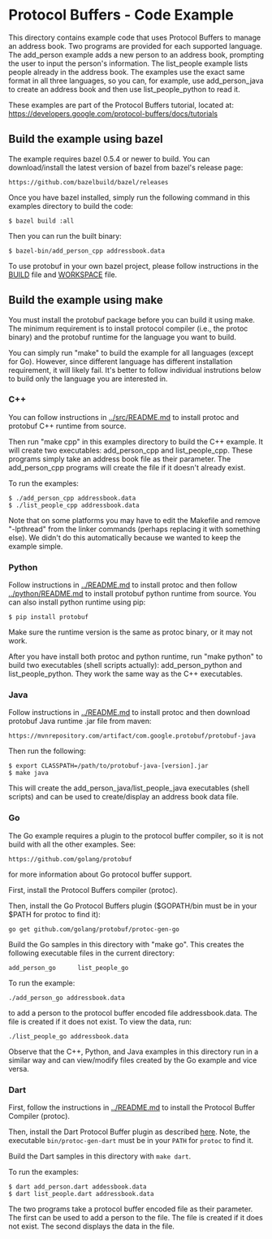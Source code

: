 # Protocol Buffers - Code Example

This directory contains example code that uses Protocol Buffers to manage an
address book. Two programs are provided for each supported language. The
add_person example adds a new person to an address book, prompting the user to
input the person's information. The list_people example lists people already in
the address book. The examples use the exact same format in all three languages,
so you can, for example, use add_person_java to create an address book and then
use list_people_python to read it.

These examples are part of the Protocol Buffers tutorial, located at:
  https://developers.google.com/protocol-buffers/docs/tutorials

## Build the example using bazel

The example requires bazel 0.5.4 or newer to build. You can download/install
the latest version of bazel from bazel's release page:

    https://github.com/bazelbuild/bazel/releases

Once you have bazel installed, simply run the following command in this examples
directory to build the code:

    $ bazel build :all

Then you can run the built binary:

    $ bazel-bin/add_person_cpp addressbook.data

To use protobuf in your own bazel project, please follow instructions in the
[BUILD](BUILD) file and [WORKSPACE](WORKSPACE) file.

## Build the example using make

You must install the protobuf package before you can build it using make. The
minimum requirement is to install protocol compiler (i.e., the protoc binary)
and the protobuf runtime for the language you want to build.

You can simply run "make" to build the example for all languages (except for
Go). However, since different language has different installation requirement,
it will likely fail. It's better to follow individual instrutions below to
build only the language you are interested in.

### C++

You can follow instructions in [../src/README.md](../src/README.md) to install
protoc and protobuf C++ runtime from source.

Then run "make cpp" in this examples directory to build the C++ example. It
will create two executables: add_person_cpp and list_people_cpp. These programs
simply take an address book file as their parameter. The add_person_cpp
programs will create the file if it doesn't already exist.

To run the examples:

    $ ./add_person_cpp addressbook.data
    $ ./list_people_cpp addressbook.data

Note that on some platforms you may have to edit the Makefile and remove
"-lpthread" from the linker commands (perhaps replacing it with something else).
We didn't do this automatically because we wanted to keep the example simple.

### Python

Follow instructions in [../README.md](../README.md) to install protoc and then
follow [../python/README.md](../python/README.md) to install protobuf python
runtime from source. You can also install python runtime using pip:

    $ pip install protobuf

Make sure the runtime version is the same as protoc binary, or it may not work.

After you have install both protoc and python runtime, run "make python" to
build two executables (shell scripts actually): add_person_python and
list_people_python. They work the same way as the C++ executables.

### Java

Follow instructions in [../README.md](../README.md) to install protoc and then
download protobuf Java runtime .jar file from maven:

    https://mvnrepository.com/artifact/com.google.protobuf/protobuf-java

Then run the following:

    $ export CLASSPATH=/path/to/protobuf-java-[version].jar
    $ make java

This will create the add_person_java/list_people_java executables (shell
scripts) and can be used to create/display an address book data file.

### Go

The Go example requires a plugin to the protocol buffer compiler, so it is not
build with all the other examples.  See:

    https://github.com/golang/protobuf

for more information about Go protocol buffer support.

First, install the Protocol Buffers compiler (protoc).

Then, install the Go Protocol Buffers plugin ($GOPATH/bin must be in your $PATH
for protoc to find it):

    go get github.com/golang/protobuf/protoc-gen-go

Build the Go samples in this directory with "make go".  This creates the
following executable files in the current directory:

    add_person_go      list_people_go

To run the example:

    ./add_person_go addressbook.data

to add a person to the protocol buffer encoded file addressbook.data.  The file
is created if it does not exist.  To view the data, run:

    ./list_people_go addressbook.data

Observe that the C++, Python, and Java examples in this directory run in a
similar way and can view/modify files created by the Go example and vice
versa.

### Dart

First, follow the instructions in [../README.md](../README.md) to install the Protocol Buffer Compiler (protoc).

Then, install the Dart Protocol Buffer plugin as described [here](https://github.com/dart-lang/dart-protoc-plugin#how-to-build-and-use).
Note, the executable `bin/protoc-gen-dart` must be in your `PATH` for `protoc` to find it.

Build the Dart samples in this directory with `make dart`.

To run the examples:

    $ dart add_person.dart addessbook.data
    $ dart list_people.dart addressbook.data


The two programs take a protocol buffer encoded file as their parameter.
The first can be used to add a person to the file. The file is created
if it does not exist. The second displays the data in the file.
